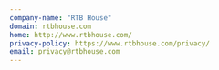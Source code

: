 ```yaml
---
company-name: "RTB House"
domain: rtbhouse.com
home: http://www.rtbhouse.com/
privacy-policy: https://www.rtbhouse.com/privacy/
email: privacy@rtbhouse.com
---
```




